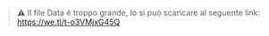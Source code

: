 > ⚠️ Il file Data è troppo grande, lo si può scaricare al seguente link: <a>https://we.tl/t-o3VMjxG45Q</a>
